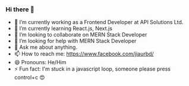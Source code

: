 ### Hi there 👋

- 🔭 I’m currently working as a Frontend Developer at API Solutions Ltd.
- 🌱 I’m currently learning React.js, Next.js
- 👯 I’m looking to collaborate on MERN Stack Developer
- 🤔 I’m looking for help with MERN Stack Developer
- 💬 Ask me about anything.
- 📫 How to reach me: https://www.facebook.com/jiaurbd/
- 😄 Pronouns: He/Him
- ⚡ Fun fact: I'm stuck in a javascript loop, someone please press control+c 😍

